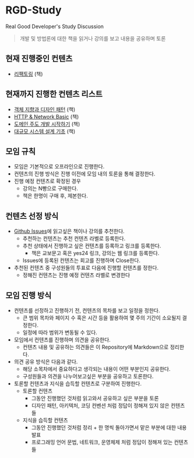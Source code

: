 # RGD-Study

Real Good Developer's Study Discussion
> 개발 및 방법론에 대한 책을 읽거나 강의를 보고 내용을 공유하며 토론

## 현재 진행중인 컨텐츠

* [리팩토링] (책)

## 현재까지 진행한 컨텐츠 리스트

* [객체 지향과 디자인 패턴] (책)
* [HTTP & Network Basic] (책)
* [도메인 주도 개발 시작하기] (책)
* [대규모 시스템 설계 기초] (책)

## 모임 규칙

* 모임은 기본적으로 오프라인으로 진행한다.
* 컨텐츠의 진행 방식은 진행 이전에 모임 내의 토론을 통해 결정한다.
* 진행 예정 컨텐츠로 확정된 경우
  * 강의는 N빵으로 구매한다.
  * 책은 한명이 구매 후, 제본한다.

## 컨텐츠 선정 방식

* [Github Issues]에 읽고싶은 책이나 강의를 추천한다.
  * 추천하는 컨텐츠는 추천 컨텐츠 라벨로 등록한다.
  * 추천 상태에서 진행하고 싶은 컨텐츠를 등록하고 링크를 등록한다.
    * 책은 교보문고 혹은 yes24 링크, 강의는 웹 링크를 등록한다.
  * Issues에 등록된 컨텐츠는 회고를 진행하며 Close한다.
* 추천된 컨텐츠 중 구성원들의 투표로 다음에 진행할 컨텐츠를 정한다.
  * 정해진 컨텐츠는 진행 예정 컨텐츠 라벨로 변경한다

## 모임 진행 방식

* 컨텐츠를 선정하고 진행하기 전, 컨텐츠의 목차를 보고 일정을 정한다.
  * 큰 범위 목차와 페이지 수 혹은 시간 등을 활용하여 몇 주의 기간이 소요될지 결정한다.
  * 일정에 따라 범위가 변동될 수 있다.
* 모임에서 컨텐츠를 진행하며 의견을 공유한다.
  * 컨텐츠 내용 및 공유하는 의견들은 이 Repository에 Markdown으로 정리한다.
* 의견 공유 방식은 다음과 같다.
  * 해당 소목차에서 중요하다고 생각되는 내용이 어떤 부분인지 공유한다.
  * 구성원들과 의견을 나누어보고싶은 부분을 공유하고 토론한다.
* 토론할 컨텐츠과 지식을 습득할 컨텐츠로 구분하여 진행한다.
  * 토론할 컨텐츠
    * 그동안 진행했던 것처럼 읽고와서 공유하고 싶은 부분을 토론
    * 디자인 패턴, 아키텍처, 코딩 컨벤션 처럼 정답이 정해져 있지 않은 컨텐츠들
  * 지식을 습득할 컨텐츠
    * 그동안 진행했던 것처럼 정리 + 한 명씩 돌아가면서 맡은 부분에 대한 내용 발표
    * 프로그래밍 언어 문법, 네트워크, 운영체제 처럼 정답이 정해져 있는 컨텐츠들

<!-- Link -->
[Github Issues]: https://github.com/Good-Developer-9492/RGD-Reading/issues
[객체 지향과 디자인 패턴]: /객체지향과%20디자인패턴
[HTTP & Network Basic]: /HTTP%20&%20Network%20Basic
[도메인 주도 개발 시작하기]: /도메인주도개발시작하기
[대규모 시스템 설계 기초]: /대규모%20시스템%20설계%20기초
[리팩토링]: /리팩토링